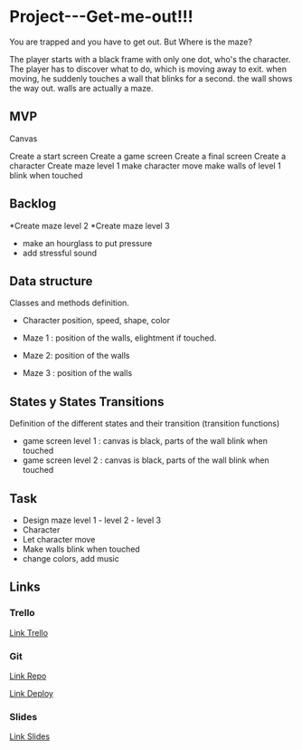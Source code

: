 # Project---Get-me-out!!!
You are trapped and you have to get out. But Where is the maze? 


The player starts with a black frame with only one dot, who's the character. 
The player has to discover what to do, which is moving away to exit. 
when moving, he suddenly touches a wall that blinks for a second. the wall shows the way out. 
walls are actually a maze.

## MVP 
Canvas

Create a start screen
Create a game screen
Create a final screen
Create a character
Create maze level 1
make character move
make walls of level 1 blink when touched


## Backlog
*Create maze level 2
*Create maze level 3
* make an hourglass to put pressure
* add stressful sound


## Data structure
Classes and methods definition.

- Character
position, speed, shape, color

- Maze 1 : 
position of the walls, elightment if touched.

- Maze 2: 
position of the walls

- Maze 3 : 
position of the walls


## States y States Transitions

Definition of the different states 
and their transition (transition functions)

- game screen level 1 : canvas is black, parts of the wall blink when touched
- game screen level 2 : canvas is black, parts of the wall blink when touched

## Task

- Design maze level 1 - level 2 - level 3
- Character 
- Let character move
- Make walls blink when touched
- change colors, add music


## Links

### Trello
[Link Trello](https://trello.com/b/2C539PIb/get-me-out)

### Git
[Link Repo](https://github.com/ChristopheP96/Project---Get-me-out-)

[Link Deploy](https://christophep96.github.io/Project---Get-me-out-/)


### Slides

[Link Slides](https://docs.google.com/presentation/d/1j5vQAfOkjqxxyutAD2MKd-b7sQ237iFM9kKK0TrjM1U/edit?usp=sharing)

